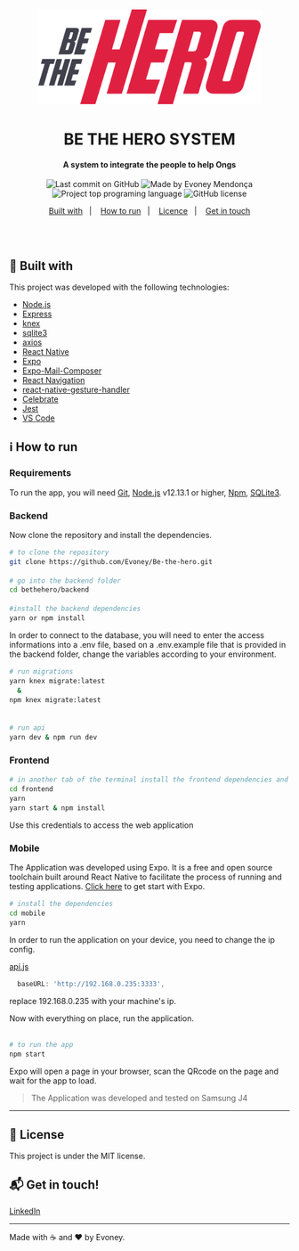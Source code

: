 <h1 align="center">
  <img alt="be the Hero" src="./frontend/src/assets/logo.svg" width="400px" />
    <br>
</h1>

<h1 align="center">
   BE THE HERO SYSTEM 
</h1>

<h4 align="center">
  A system to integrate the people to help Ongs
</h4>

<p align="center">
<img alt="Last commit on GitHub" src="https://img.shields.io/github/last-commit/Evoney/Be-the-hero?color=E02041">
<img alt="Made by Evoney Mendonça" src="https://img.shields.io/badge/made%20by-Evoney-%20?color=E02041">
<img alt="Project top programing language" src="https://img.shields.io/github/languages/top/Evoney/Be-the-hero?color=E02041">
 <img alt="GitHub license" src="https://img.shields.io/github/license/Evoney/Be-the-hero?color=7159C1">
</p> 

<p align="center">
  <a href="#rocket-built-with">Built with</a>&nbsp;&nbsp;&nbsp;|&nbsp;&nbsp;&nbsp;
  <a href="#information_source-how-to-run">How to run</a>&nbsp;&nbsp;&nbsp;|&nbsp;&nbsp;&nbsp;
  <a href="#page_facing_up-license">Licence</a>&nbsp;&nbsp;&nbsp;|&nbsp;&nbsp;&nbsp;
  <a href="#mailbox_with_mail-get-in-touch">Get in touch</a>
</p>
<br><br>

## :rocket: Built with

This project was developed with the following technologies:

-  [Node.js](https://nodejs.org/)
-  [Express](https://expressjs.com/)
-  [knex](http://knexjs.org/)
-  [sqlite3](https://sqlitebrowser.org/)
-  [axios](https://github.com/axios/axios)
-  [React Native](https://facebook.github.io/react-native/)
-  [Expo](https://expo.io/learn)
-  [Expo-Mail-Composer](https://docs.expo.io/versions/latest/sdk/mail-composer/)
-  [React Navigation](https://reactnavigation.org/)
-  [react-native-gesture-handler](https://software-mansion.github.io/react-native-gesture-handler/docs/getting-started.html)
-  [Celebrate](https://www.npmjs.com/package/celebrate)
-  [Jest](https://jestjs.io/)
-  [VS Code](https://code.visualstudio.com/)

## :information_source: How to run
### Requirements
To run the app, you will need [Git](https://git-scm.com), [Node.js](https://nodejs.org/) v12.13.1 or higher, [Npm](https://www.npmjs.com/), [SQLite3](https://sqlitebrowser.org/).
<br>

### Backend
Now clone the repository and install the dependencies.
```bash
# to clone the repository
git clone https://github.com/Evoney/Be-the-hero.git

# go into the backend folder
cd bethehero/backend

#install the backend dependencies
yarn or npm install

```
In order to connect to the database, you will need to enter the access informations into a .env file, based on a .env.example file that is provided in the backend folder, change the variables according to your environment.
```bash
# run migrations
yarn knex migrate:latest
  &
npm knex migrate:latest


# run api
yarn dev & npm run dev
```
### Frontend

```bash
# in another tab of the terminal install the frontend dependencies and run it 
cd frontend
yarn
yarn start & npm install
```
Use this credentials to access the web application

### Mobile

The Application was developed using Expo. It is a free and open source toolchain built around React Native to facilitate the process of running and testing applications. [Click here](https://expo.io/learn) to get start with Expo.

```bash
# install the dependencies
cd mobile
yarn
```

In order to run the application on your device, you need to change the ip config.

[api.js](https://github.com/Evoney/Be-the-hero)
```javascript
  baseURL: 'http://192.168.0.235:3333',
```
replace 192.168.0.235 with your machine's ip.

Now with everything on place, run the application.

```bash

# to run the app
npm start

```
Expo will open a page in your browser, scan the QRcode on the page and wait for the app to load.

> The Application was developed and tested on Samsung J4

---

## :page_facing_up: License

This project is under the MIT license. 

## :mailbox_with_mail: Get in touch!

[LinkedIn](www.linkedin.com/in/evoney-mendonça)

---

Made with :coffee: and ♥ by Evoney.

